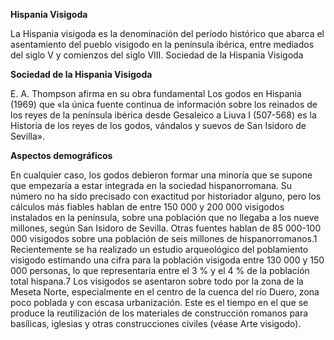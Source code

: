 **Hispania Visigoda**

La Hispania visigoda es la denominación del período histórico que abarca el asentamiento del pueblo visigodo en la península ibérica, entre mediados del siglo V y comienzos del siglo VIII. Sociedad de la Hispania Visigoda

**Sociedad de la Hispania Visigoda**

E. A. Thompson afirma en su obra fundamental Los godos en Hispania (1969) que «la única fuente continua de información sobre los reinados de los reyes de la península ibérica desde Gesaleico a Liuva I (507-568) es la Historia de los reyes de los godos, vándalos y suevos de San Isidoro de Sevilla».

**Aspectos demográficos**

En cualquier caso, los godos debieron formar una minoría que se supone que empezaría a estar integrada en la sociedad hispanorromana. Su número no ha sido precisado con exactitud por historiador alguno, pero los cálculos más fiables hablan de entre 150 000 y 200 000 visigodos instalados en la península, sobre una población que no llegaba a los nueve millones, según San Isidoro de Sevilla. Otras fuentes hablan de 85 000-100 000 visigodos sobre una población de seis millones de hispanorromanos.1​
Recientemente se ha realizado un estudio arqueológico del poblamiento visigodo estimando una cifra para la población visigoda entre 130 000 y 150 000 personas, lo que representaría entre el 3 % y el 4 % de la población total hispana.7​
Los visigodos se asentaron sobre todo por la zona de la Meseta Norte, especialmente en el centro de la cuenca del río Duero, zona poco poblada y con escasa urbanización.
Este es el tiempo en el que se produce la reutilización de los materiales de construcción romanos para basílicas, iglesias y otras construcciones civiles (véase Arte visigodo).
